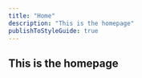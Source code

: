 ```yaml
---
title: "Home"
description: "This is the homepage"
publishToStyleGuide: true
---
```


## This is the homepage



